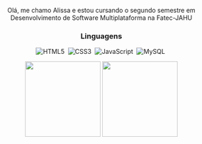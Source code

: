 <div align="center">
<p>Olá, me chamo Alissa e estou cursando o segundo semestre em Desenvolvimento de Software Multiplataforma na Fatec-JAHU</p>
</div>

<div align="center">
  
### Linguagens
![HTML5](https://img.shields.io/badge/HTML5-E34F26?style=for-the-badge&logo=html5&logoColor=white)&nbsp;
![CSS3](https://img.shields.io/badge/CSS3-1572B6?style=for-the-badge&logo=css3&logoColor=white)&nbsp;
![JavaScript](https://img.shields.io/badge/JavaScript-F8E45E?style=for-the-badge&logo=javascript&logoColor=white)&nbsp;
![MySQL](https://img.shields.io/badge/MySQL-EEE8AA?style=for-the-badge&logo=MySQL&logoColor=black)&nbsp;
</div>

<div align="center">
<img height="170em" src="https://github-readme-stats.vercel.app/api?username=AlissaGabriel&show_icons=true&bg_color=1C1C1C&&text_color=FFFFFF&title_color=D8BFD8&icon_color=D8BFD8&count_private=true&include_all_commits=false"/>
<img height="170em" src="https://github-readme-stats.vercel.app/api/top-langs/?username=AlissaGabriel&layout=compact&hide_border&bg_color=1C1C1C&&text_color=FFFFFF&title_color=D8BFD8"/>
</div>
